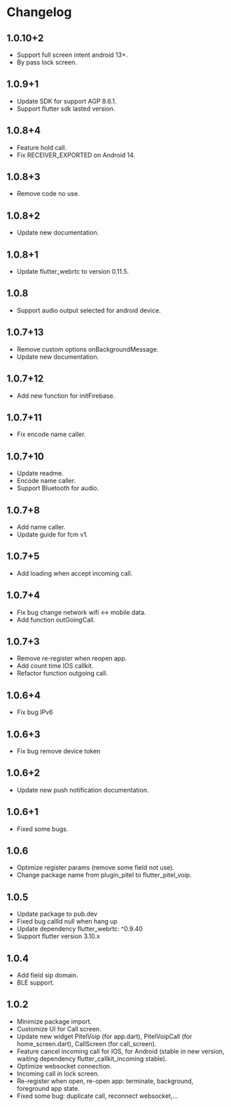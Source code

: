 # Changelog

## 1.0.10+2

- Support full screen intent android 13+.
- By pass lock screen.

## 1.0.9+1

- Update SDK for support AGP 8.6.1.
- Support flutter sdk lasted version.

## 1.0.8+4

- Feature hold call.
- Fix RECEIVER_EXPORTED on Android 14.

## 1.0.8+3

- Remove code no use.

## 1.0.8+2

- Update new documentation.

## 1.0.8+1

- Update flutter_webrtc to version 0.11.5.

## 1.0.8

- Support audio output selected for android device.

## 1.0.7+13

- Remove custom options onBackgroundMessage.
- Update new documentation.

## 1.0.7+12

- Add new function for initFirebase.

## 1.0.7+11

- Fix encode name caller.

## 1.0.7+10

- Update readme.
- Encode name caller.
- Support Bluetooth for audio.

## 1.0.7+8

- Add name caller.
- Update guide for fcm v1.

## 1.0.7+5

- Add loading when accept incoming call.

## 1.0.7+4

- Fix bug change network wifi <-> mobile data.
- Add function outGoingCall.

## 1.0.7+3

- Remove re-register when reopen app.
- Add count time IOS callkit.
- Refactor function outgoing call.

## 1.0.6+4

- Fix bug IPv6

## 1.0.6+3

- Fix bug remove device token

## 1.0.6+2

- Update new push notification documentation.

## 1.0.6+1

- Fixed some bugs.

## 1.0.6

- Optimize register params (remove some field not use).
- Change package name from plugin_pitel to flutter_pitel_voip.

## 1.0.5

- Update package to pub.dev
- Fixed bug callId null when hang up
- Update dependency flutter_webrtc: ^0.9.40
- Support flutter version 3.10.x

## 1.0.4

- Add field sip domain.
- BLE support.

## 1.0.2

- Minimize package import.
- Customize UI for Call screen.
- Update new widget PitelVoip (for app.dart), PitelVoipCall (for home_screen.dart), CallScreen (for call_screen).
- Feature cancel incoming call for IOS, for Android (stable in new version, waiting dependency flutter_callkit_incoming stable).
- Optimize websocket connection.
- Incoming call in lock screen.
- Re-register when open, re-open app: terminate, background, foreground app state.
- Fixed some bug: duplicate call, reconnect websocket,...
